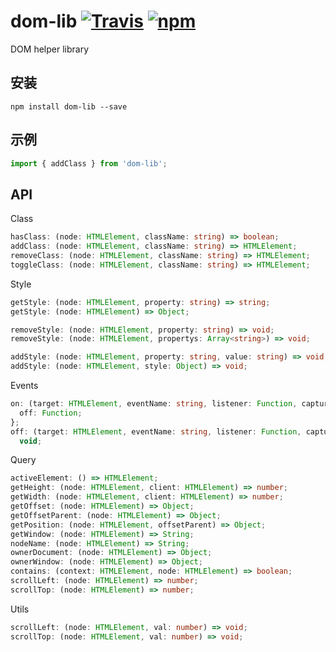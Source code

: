 # dom-lib [![Travis][build-badge]][build] [![npm][npm-badge]][npm]

DOM helper library

## 安装

```
npm install dom-lib --save
```

## 示例

```js
import { addClass } from 'dom-lib';
```

## API

Class

```typescript
hasClass: (node: HTMLElement, className: string) => boolean;
addClass: (node: HTMLElement, className: string) => HTMLElement;
removeClass: (node: HTMLElement, className: string) => HTMLElement;
toggleClass: (node: HTMLElement, className: string) => HTMLElement;
```

Style

```typescript
getStyle: (node: HTMLElement, property: string) => string;
getStyle: (node: HTMLElement) => Object;

removeStyle: (node: HTMLElement, property: string) => void;
removeStyle: (node: HTMLElement, propertys: Array<string>) => void;

addStyle: (node: HTMLElement, property: string, value: string) => void;
addStyle: (node: HTMLElement, style: Object) => void;
```

Events

```typescript
on: (target: HTMLElement, eventName: string, listener: Function, capture: boolean = false) => {
  off: Function;
};
off: (target: HTMLElement, eventName: string, listener: Function, capture: boolean = false) =>
  void;
```

Query

```typescript
activeElement: () => HTMLElement;
getHeight: (node: HTMLElement, client: HTMLElement) => number;
getWidth: (node: HTMLElement, client: HTMLElement) => number;
getOffset: (node: HTMLElement) => Object;
getOffsetParent: (node: HTMLElement) => Object;
getPosition: (node: HTMLElement, offsetParent) => Object;
getWindow: (node: HTMLElement) => String;
nodeName: (node: HTMLElement) => String;
ownerDocument: (node: HTMLElement) => Object;
ownerWindow: (node: HTMLElement) => Object;
contains: (context: HTMLElement, node: HTMLElement) => boolean;
scrollLeft: (node: HTMLElement) => number;
scrollTop: (node: HTMLElement) => number;
```

Utils

```typescript
scrollLeft: (node: HTMLElement, val: number) => void;
scrollTop: (node: HTMLElement, val: number) => void;
```

[build-badge]: https://travis-ci.org/rsuite/dom-lib.svg?branch=master
[build]: https://travis-ci.org/rsuite/dom-lib
[npm-badge]: https://badge.fury.io/js/dom-lib.svg
[npm]: http://badge.fury.io/js/dom-lib
